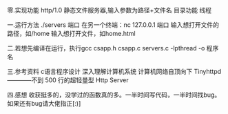 零.实现功能
	http/1.0
	静态文件服务器,输入参数为路径+文件名
	目录功能
	线程


一.运行方法
	./servers 端口
	在另一个终端：nc 127.0.0.1 端口
	输入想打开文件的路径，如/home
	输入想打开文件，如home.html


二.若想先编译在运行，执行gcc csapp.h csapp.c  servers.c -lpthread -o 程序名


三.参考资料
	c语言程序设计
	深入理解计算机系统
	计算机网络自顶向下
	Tinyhttpd————不到 500 行的超轻量型 Http Server

四.感想
收获挺多的，没学过的函数真的多。一半时间写代码，一半时间找bug。如果还有bug请大佬指正[:)]
